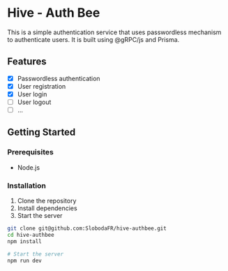 # Hive - Auth Bee

This is a simple authentication service that uses passwordless mechanism to authenticate users. It is built using @gRPC/js and Prisma.

## Features

- [x] Passwordless authentication
- [x] User registration
- [x] User login
- [ ] User logout
- [ ] ...

## Getting Started

### Prerequisites

- Node.js

### Installation

1. Clone the repository
2. Install dependencies
3. Start the server

```bash
git clone git@github.com:SlobodaFR/hive-authbee.git
cd hive-authbee
npm install

# Start the server
npm run dev
```

